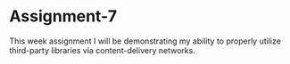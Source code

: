 # Assignment-7
This week assignment I will be demonstrating my ability to properly utilize third-party libraries via content-delivery networks.
